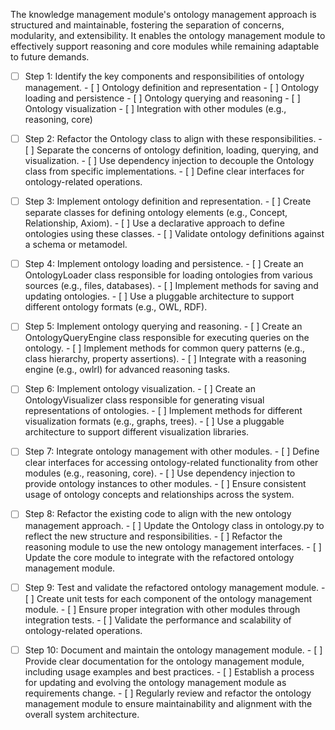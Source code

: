
The knowledge management module's ontology management approach is structured and maintainable, fostering the separation of concerns, modularity, and extensibility. It enables the ontology management module to effectively support reasoning and core modules while remaining adaptable to future demands.

- [ ] Step 1: Identify the key components and responsibilities of ontology management.
      - [ ] Ontology definition and representation
      - [ ] Ontology loading and persistence
      - [ ] Ontology querying and reasoning
      - [ ] Ontology visualization
      - [ ] Integration with other modules (e.g., reasoning, core)

- [ ] Step 2: Refactor the Ontology class to align with these responsibilities.
      - [ ] Separate the concerns of ontology definition, loading, querying, and visualization.
      - [ ] Use dependency injection to decouple the Ontology class from specific implementations.
      - [ ] Define clear interfaces for ontology-related operations.

- [ ] Step 3: Implement ontology definition and representation.
      - [ ] Create separate classes for defining ontology elements (e.g., Concept, Relationship, Axiom).
      - [ ] Use a declarative approach to define ontologies using these classes.
      - [ ] Validate ontology definitions against a schema or metamodel.
      
- [ ] Step 4: Implement ontology loading and persistence.
      - [ ] Create an OntologyLoader class responsible for loading ontologies from various sources (e.g., files, databases).
      - [ ] Implement methods for saving and updating ontologies.
      - [ ] Use a pluggable architecture to support different ontology formats (e.g., OWL, RDF).
    
- [ ] Step 5: Implement ontology querying and reasoning.
      - [ ] Create an OntologyQueryEngine class responsible for executing queries on the ontology.
      - [ ] Implement methods for common query patterns (e.g., class hierarchy, property assertions).
      - [ ] Integrate with a reasoning engine (e.g., owlrl) for advanced reasoning tasks.

- [ ] Step 6: Implement ontology visualization.
      - [ ] Create an OntologyVisualizer class responsible for generating visual representations of ontologies.
      - [ ] Implement methods for different visualization formats (e.g., graphs, trees).
      - [ ] Use a pluggable architecture to support different visualization libraries.

- [ ] Step 7: Integrate ontology management with other modules.
      - [ ] Define clear interfaces for accessing ontology-related functionality from other modules (e.g., reasoning, core).
      - [ ] Use dependency injection to provide ontology instances to other modules.
      - [ ] Ensure consistent usage of ontology concepts and relationships across the system.

- [ ] Step 8: Refactor the existing code to align with the new ontology management approach.
      - [ ] Update the Ontology class in ontology.py to reflect the new structure and responsibilities.
      - [ ] Refactor the reasoning module to use the new ontology management interfaces.
      - [ ] Update the core module to integrate with the refactored ontology management module.

- [ ] Step 9: Test and validate the refactored ontology management module.
      - [ ] Create unit tests for each component of the ontology management module.
      - [ ] Ensure proper integration with other modules through integration tests.
      - [ ] Validate the performance and scalability of ontology-related operations.

- [ ] Step 10: Document and maintain the ontology management module.
      - [ ] Provide clear documentation for the ontology management module, including usage examples and best practices.
      - [ ] Establish a process for updating and evolving the ontology management module as requirements change.
      - [ ] Regularly review and refactor the ontology management module to ensure maintainability and alignment with the overall system architecture.